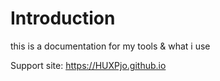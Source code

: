 # Introduction

this is a documentation for my tools & what i use

Support site: <a>https://HUXPjo.github.io</a>

